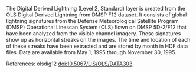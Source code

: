 The Digital Derived Lightning (Level 2, Standard) layer is created from the OLS Digital Derived Lightning from DMSP F12 dataset. It consists of global lightning signatures from the Defense Meteorological Satellite Program (DMSP) Operational Linescan System (OLS) flown on DMSP 5D-2/F12 that have been analyzed from the visible channel imagery. These signatures show up as horizontal streaks on the images. The time and location of each of these streaks have been extracted and are stored by month in HDF data files. Data are available from May 1, 1995 through November 30, 1995.

References: olsdig12 [doi:10.5067/LIS/OLS/DATA303](https://doi.org/10.5067/LIS/OLS/DATA303)